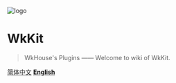 <!-- _coverpage.md 封面-->

![logo](images/Logox128.ico)

# WkKit

> WkHouse's Plugins —— Welcome to wiki of WkKit.

[简体中文](zh_CN/README.md)
[**English**](en_US/README.md)
